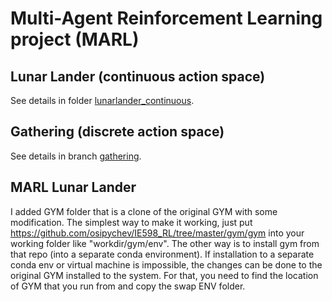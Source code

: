 # Multi-Agent Reinforcement Learning project (MARL)

## Lunar Lander (continuous action space)
See details in folder [lunarlander_continuous](https://github.com/osipychev/IE598_RL/tree/master/lunarlander_continuous).

## Gathering (discrete action space)
See details in branch [gathering](https://github.com/osipychev/IE598_RL/tree/gathering).

## MARL Lunar Lander
I added GYM folder that is a clone of the original GYM with some modification.
The simplest way to make it working, just put https://github.com/osipychev/IE598_RL/tree/master/gym/gym
into your working folder like "workdir/gym/env".
The other way is to install gym from that repo (into a separate conda environment).
If installation to a separate conda env or virtual machine is impossible, the changes can be done to the original GYM installed to the system.
For that, you need to find the location of GYM that you run from and copy the swap ENV folder.
